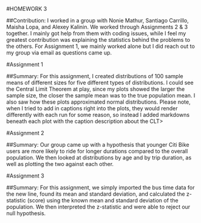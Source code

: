 #HOMEWORK 3

##Contribution: 
I worked in a group with Nonie Mathur, Santiago Carrillo, Maisha Lopa, and Alexey Kalinin. We worked through Assignments 
2 & 3 together. I mainly got help from them with coding issues, while I feel my greatest contribution was explaining the statistics 
behind the problems to the others. For Assignment 1, we mainly worked alone but I did reach out to my group via email as questions came up. 

#Assignment 1

##Summary: 
For this assignment, I created distributions of 100 sample means of different sizes for five different types of distributions.
I could see the Central Limit Theorem at play, since my plots showed the larger the sample size, the closer the sample mean was to the true population mean. I also saw how these plots approximated normal distributions. Please note, when I tried to add in captions right into 
the plots, they would render differently with each run for some reason, so instead I added markdowns beneath each plot with the caption description about the CLT>

#Assignment 2

##Summary: 
Our group came up with a hypothesis that younger Citi Bike users are more likely to ride for longer durations compared to the
overall population. We then looked at distributions by age and by trip duration, as well as plotting the two against each other. 

#Assignment 3

##Summary: 
For this assignment, we simply imported the bus time data for the new line, found its mean and standard deviation, and
calculated the z-statistic (score) using the known mean and standard deviation of the population. We then interpreted the z-statistic
and were able to reject our null hypothesis.

